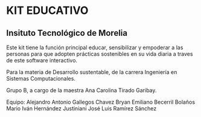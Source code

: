# KIT EDUCATIVO
## Insituto Tecnológico de Morelia
Este kit tiene la función principal educar, sensibilizar y empoderar a las personas para que adopten prácticas sostenibles en su vida diaria a traves de este software interactivo.



Para la materia de Desarrollo sustentable, de la carrera Ingeniería en Sistemas Computacionales.

Grupo B, a cargo de la maestra Ana Carolina Tirado Garibay.

Equipo:
Alejandro Antonio Gallegos Chavez
Bryan Emiliano Becerril Bolaños
Mario Iván Hernández Justiniani
José Luis Ramírez Sánchez 

